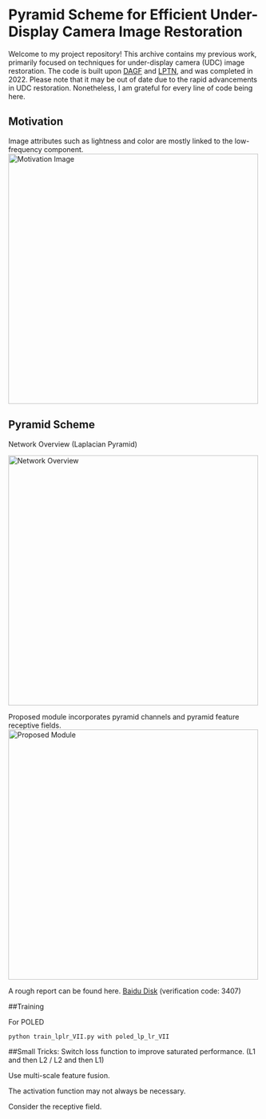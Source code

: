 # Pyramid Scheme for Efficient Under-Display Camera Image Restoration
Welcome to my project repository! This archive contains my previous work, primarily focused on techniques for under-display camera (UDC) image restoration.
The code is built upon [DAGF](https://github.com/varun19299/deep-atrous-guided-filter) and [LPTN](https://github.com/csjliang/LPTN), and was completed in 2022. 
Please note that it may be out of date due to the rapid advancements in UDC restoration. Nonetheless, I am grateful for every line of code being here.

## Motivation
Image attributes such as lightness and color are mostly linked to the low-frequency component. 
<img src="https://github.com/Tillyhere/UDC_Restoration/assets/48005193/0213d1d5-81e6-4390-9ddc-f6a8acb82faf" alt="Motivation Image" width="500"/>

## Pyramid Scheme
Network Overview (Laplacian Pyramid)

<img src="https://github.com/Tillyhere/UDC_Restoration/assets/48005193/85989902-ad21-4ff3-9017-b6e9973ecd86" alt="Network Overview" width="500"/>

 Proposed module incorporates pyramid channels and pyramid feature receptive fields.
<img src="https://github.com/Tillyhere/UDC_Restoration/assets/48005193/3943e5ac-e29b-4b9a-97c1-63591bcae135" alt="Proposed Module" width="500"/>


A rough report can be found here. [Baidu Disk](https://pan.baidu.com/s/1RvKKIXEXVfljv_3kupyBlw?pwd=3407) (verification code: 3407)


##Training

For POLED
```bash
python train_lplr_VII.py with poled_lp_lr_VII
```

##Small Tricks:
Switch loss function to improve saturated performance. (L1 and then L2 / L2 and then L1)

Use multi-scale feature fusion.

The activation function may not always be necessary. 

Consider the receptive field.
